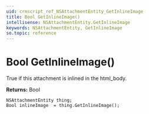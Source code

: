 ```yaml
---
uid: crmscript_ref_NSAttachmentEntity_GetInlineImage
title: Bool GetInlineImage()
intellisense: NSAttachmentEntity.GetInlineImage
keywords: NSAttachmentEntity, GetInlineImage
so.topic: reference
---
```


# Bool GetInlineImage()

True if this attachment is inlined in the html_body.

**Returns:** Bool

```crmscript
NSAttachmentEntity thing;
Bool inlineImage  = thing.GetInlineImage();
```

